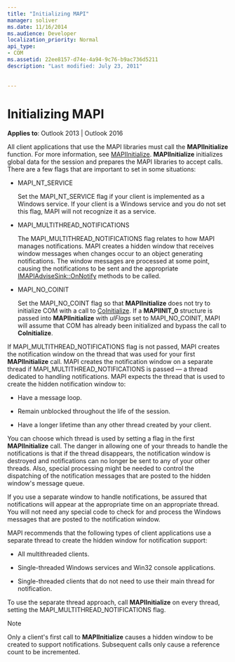 ```yaml
---
title: "Initializing MAPI"
manager: soliver
ms.date: 11/16/2014
ms.audience: Developer
localization_priority: Normal
api_type:
- COM
ms.assetid: 22ee8157-d74e-4a94-9c76-b9ac736d5211
description: "Last modified: July 23, 2011"
 
 
---
```


# Initializing MAPI

  
  
**Applies to**: Outlook 2013 | Outlook 2016 
  
All client applications that use the MAPI libraries must call the **MAPIInitialize** function. For more information, see [MAPIInitialize](mapiinitialize.md). **MAPIInitialize** initializes global data for the session and prepares the MAPI libraries to accept calls. There are a few flags that are important to set in some situations: 
  
- MAPI_NT_SERVICE
    
    Set the MAPI_NT_SERVICE flag if your client is implemented as a Windows service. If your client is a Windows service and you do not set this flag, MAPI will not recognize it as a service. 
    
- MAPI_MULTITHREAD_NOTIFICATIONS
    
    The MAPI_MULTITHREAD_NOTIFICATIONS flag relates to how MAPI manages notifications. MAPI creates a hidden window that receives window messages when changes occur to an object generating notifications. The window messages are processed at some point, causing the notifications to be sent and the appropriate [IMAPIAdviseSink::OnNotify](imapiadvisesink-onnotify.md) methods to be called. 
    
- MAPI_NO_COINIT
    
    Set the MAPI_NO_COINT flag so that **MAPIInitialize** does not try to initialize COM with a call to [CoInitialize](http://msdn.microsoft.com/en-us/library/ms886303.aspx). If a **MAPIINIT_0** structure is passed into **MAPIInitialize** with  _ulFlags_ set to MAPI_NO_COINIT, MAPI will assume that COM has already been initialized and bypass the call to **CoInitialize**.
    
If MAPI_MULTITHREAD_NOTIFICATIONS flag is not passed, MAPI creates the notification window on the thread that was used for your first **MAPIInitialize** call. MAPI creates the notification window on a separate thread if MAPI_MULTITHREAD_NOTIFICATIONS is passed — a thread dedicated to handling notifications. MAPI expects the thread that is used to create the hidden notification window to: 
  
- Have a message loop.
    
- Remain unblocked throughout the life of the session.
    
- Have a longer lifetime than any other thread created by your client. 
    
You can choose which thread is used by setting a flag in the first **MAPIInitialize** call. The danger in allowing one of your threads to handle the notifications is that if the thread disappears, the notification window is destroyed and notifications can no longer be sent to any of your other threads. Also, special processing might be needed to control the dispatching of the notification messages that are posted to the hidden window's message queue. 
  
If you use a separate window to handle notifications, be assured that notifications will appear at the appropriate time on an appropriate thread. You will not need any special code to check for and process the Windows messages that are posted to the notification window. 
  
MAPI recommends that the following types of client applications use a separate thread to create the hidden window for notification support:
  
- All multithreaded clients.
    
- Single-threaded Windows services and Win32 console applications.
    
- Single-threaded clients that do not need to use their main thread for notification.
    
To use the separate thread approach, call **MAPIInitialize** on every thread, setting the MAPI_MULTITHREAD_NOTIFICATIONS flag. 
  
> [!NOTE]
> Only a client's first call to **MAPIInitialize** causes a hidden window to be created to support notifications. Subsequent calls only cause a reference count to be incremented. 
  

